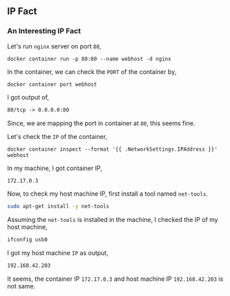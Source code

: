 ## IP Fact

### An Interesting IP Fact

Let's run `nginx` server on port `80`,

```docker
docker container run -p 80:80 --name webhost -d nginx
```

In the container, we can check the `PORT` of the container by,

```docker
docker container port webhost
```

I got output of,

```txt
80/tcp -> 0.0.0.0:80
```

Since, we are mapping the port in container at `80`, this seems fine.

Let's check the `IP` of the container,

```docker
docker container inspect --format '{{ .NetworkSettings.IPAddress }}' webhost
```

In my machine, I got container IP,

```txt
172.17.0.3
```

Now, to check my host machine IP, first install a tool named `net-tools`.

```bash
sudo apt-get install -y net-tools
```

Assuming the `net-tools` is installed in the machine, I checked the IP of my host machine,

```bash
ifconfig usb0
```

I got my host machine `IP` as output, 

```bash
192.168.42.203
```

It seems, the container IP `172.17.0.3` and host machine IP `192.168.42.203` is not same.